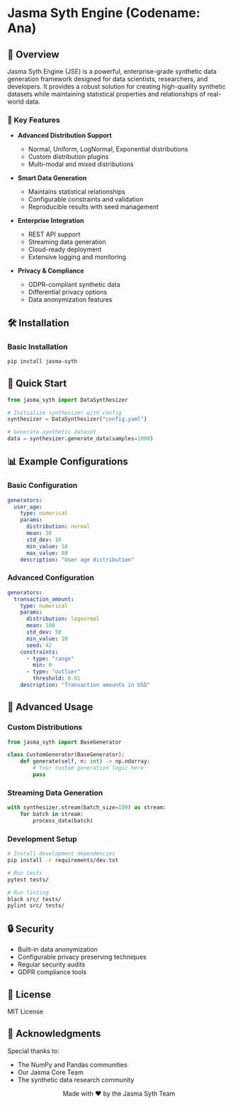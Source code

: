 # Jasma Syth Engine (Codename: Ana)

## 🌟 Overview

Jasma Syth Engine (JSE) is a powerful, enterprise-grade synthetic data generation framework designed for data scientists, researchers, and developers. It provides a robust solution for creating high-quality synthetic datasets while maintaining statistical properties and relationships of real-world data.

### 🚀 Key Features

- **Advanced Distribution Support**
  - Normal, Uniform, LogNormal, Exponential distributions
  - Custom distribution plugins
  - Multi-modal and mixed distributions

- **Smart Data Generation**
  - Maintains statistical relationships
  - Configurable constraints and validation
  - Reproducible results with seed management

- **Enterprise Integration**
  - REST API support
  - Streaming data generation
  - Cloud-ready deployment
  - Extensive logging and monitoring

- **Privacy & Compliance**
  - GDPR-compliant synthetic data
  - Differential privacy options
  - Data anonymization features

## 🛠 Installation

### Basic Installation
```bash
pip install jasma-syth
```


## 🎯 Quick Start

```python
from jasma_syth import DataSynthesizer

# Initialize synthesizer with config
synthesizer = DataSynthesizer("config.yaml")

# Generate synthetic dataset
data = synthesizer.generate_data(samples=1000)
```

## 📊 Example Configurations

### Basic Configuration
```yaml
generators:
  user_age:
    type: numerical
    params:
      distribution: normal
      mean: 30
      std_dev: 10
      min_value: 18
      max_value: 80
    description: "User age distribution"
```

### Advanced Configuration
```yaml
generators:
  transaction_amount:
    type: numerical
    params:
      distribution: lognormal
      mean: 100
      std_dev: 50
      min_value: 10
      seed: 42
    constraints:
      - type: "range"
        min: 0
      - type: "outlier"
        threshold: 0.01
    description: "Transaction amounts in USD"
```

## 🔧 Advanced Usage

### Custom Distributions
```python
from jasma_syth import BaseGenerator

class CustomGenerator(BaseGenerator):
    def generate(self, n: int) -> np.ndarray:
        # Your custom generation logic here
        pass
```

### Streaming Data Generation
```python
with synthesizer.stream(batch_size=100) as stream:
    for batch in stream:
        process_data(batch)
```

### Development Setup
```bash
# Install development dependencies
pip install -r requirements/dev.txt

# Run tests
pytest tests/

# Run linting
black src/ tests/
pylint src/ tests/
```
## 🔒 Security

- Built-in data anonymization
- Configurable privacy preserving techniques
- Regular security audits
- GDPR compliance tools

## 📜 License

MIT License

## 🙏 Acknowledgments

Special thanks to:
- The NumPy and Pandas communities
- Our Jasma Core Team
- The synthetic data research community


<p align="center">
Made with ❤️ by the Jasma Syth Team
</p>
